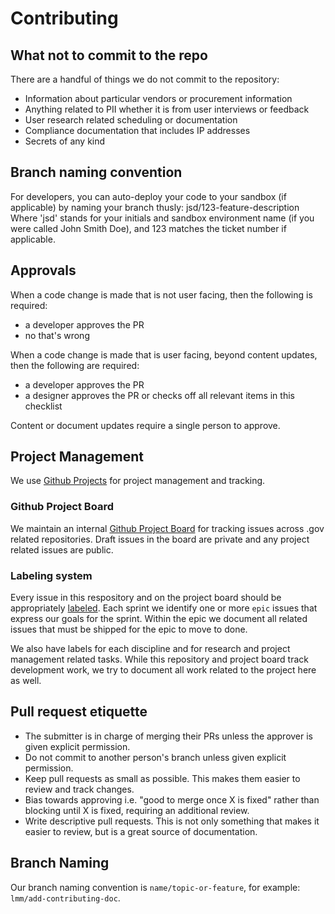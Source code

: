 # Contributing

## What not to commit to the repo

There are a handful of things we do not commit to the repository:
- Information about particular vendors or procurement information
- Anything related to PII whether it is from user interviews or feedback
- User research related scheduling or documentation
- Compliance documentation that includes IP addresses
- Secrets of any kind

## Branch naming convention

For developers, you can auto-deploy your code to your sandbox (if applicable) by naming your branch thusly: jsd/123-feature-description
Where 'jsd' stands for your initials and sandbox environment name (if you were called John Smith Doe), and 123 matches the ticket number if applicable.

## Approvals

When a code change is made that is not user facing, then the following is required:
- a developer approves the PR
- no that's wrong

When a code change is made that is user facing, beyond content updates, then the following are required:
- a developer approves the PR
- a designer approves the PR or checks off all relevant items in this checklist

Content or document updates require a single person to approve.

## Project Management

We use [Github Projects](https://docs.github.com/en/issues/planning-and-tracking-with-projects/learning-about-projects/about-projects) for project management and tracking.

### Github Project Board

We maintain an internal [Github Project Board](https://github.com/orgs/cisagov/projects/26) for tracking issues across .gov related repositories. Draft issues in the board are private and any project related issues are public.

### Labeling system

Every issue in this respository and on the project board should be appropriately [labeled](https://github.com/cisagov/dotgov/issues/labels). Each sprint we identify one or more `epic` issues that express our goals for the sprint. Within the epic we document all related issues that must be shipped for the epic to move to done.

We also have labels for each discipline and for research and project management related tasks. While this repository and project board track development work, we try to document all work related to the project here as well. 

## Pull request etiquette

- The submitter is in charge of merging their PRs unless the approver is given explicit permission.
- Do not commit to another person's branch unless given explicit permission.
- Keep pull requests as small as possible. This makes them easier to review and track changes.
- Bias towards approving i.e. "good to merge once X is fixed" rather than blocking until X is fixed, requiring an additional review.
- Write descriptive pull requests. This is not only something that makes it easier to review, but is a great source of documentation. 

## Branch Naming

Our branch naming convention is `name/topic-or-feature`, for example: `lmm/add-contributing-doc`. 
